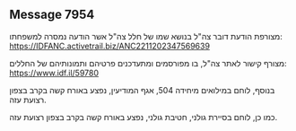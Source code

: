 ## Message 7954

מצורפת הודעת דובר צה"ל בנושא שמו של חלל צה"ל אשר הודעה נמסרה למשפחתו: https://IDFANC.activetrail.biz/ANC2211202347569639

מצורף קישור לאתר צה"ל, בו מפורסמים ומתעדכנים פרטיהם ותמונותיהם של החללים: https://www.idf.il/59780

בנוסף, לוחם במילואים מיחידה 504, אגף המודיעין, נפצע באורח קשה בקרב בצפון רצועת עזה.

כמו כן, לוחם בסיירת גולני, חטיבת גולני, נפצע באורח קשה בקרב בצפון רצועת עזה.

